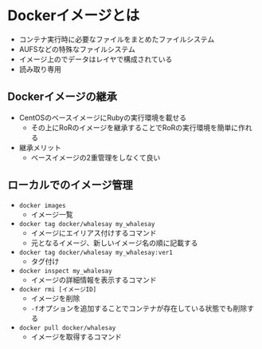 # Dockerイメージとは

- コンテナ実行時に必要なファイルをまとめたファイルシステム
- AUFSなどの特殊なファイルシステム
- イメージ上のでデータはレイヤで構成されている
- 読み取り専用

## Dockerイメージの継承

- CentOSのベースイメージにRubyの実行環境を載せる
  - その上にRoRのイメージを継承することでRoRの実行環境を簡単に作れる
- 継承メリット
  - ベースイメージの2重管理をしなくて良い

## ローカルでのイメージ管理

- `docker images`
  - イメージ一覧
- `docker tag docker/whalesay my_whalesay`
  - イメージにエイリアス付けするコマンド
  - 元となるイメージ、新しいイメージ名の順に記載する
- `docker tag docker/whalesay my_whalesay:ver1`
  - タグ付け
- `docker inspect my_whalesay`
  - イメージの詳細情報を表示するコマンド
- `docker rmi [イメージID]`
    - イメージを削除
    - `-f`オプションを追加することでコンテナが存在している状態でも削除する
- `docker pull docker/whalesay`
  - イメージを取得するコマンド